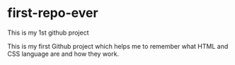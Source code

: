 # first-repo-ever
 This is my 1st github project

This is my first Github project which helps me to remember what HTML and CSS language are and how they work.